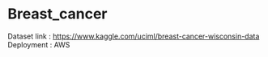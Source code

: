 # Breast_cancer
Dataset link : https://www.kaggle.com/uciml/breast-cancer-wisconsin-data
Deployment  : AWS 
